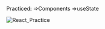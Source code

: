Practiced:
    =>Components
    =>useState
    
![React_Practice](https://github.com/KRISHNA-663/React_Idealogy/assets/93438911/5dc369d4-5d56-408b-8ada-0f46b4811580)
